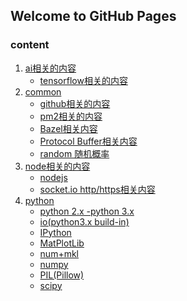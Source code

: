 
## Welcome to GitHub Pages
### content
1. [ai相关的内容](https://github.com/ZhHong/ZhHong.github.io/tree/master/road/ai)
    * [tensorflow相关的内容](https://github.com/ZhHong/ZhHong.github.io/blob/master/road/ai/tensorflow.md)
2. [common](https://github.com/ZhHong/ZhHong.github.io/tree/master/road/common)
    * [github相关的内容](https://github.com/ZhHong/ZhHong.github.io/blob/master/road/common/github.md)
    * [pm2相关的内容](https://github.com/ZhHong/ZhHong.github.io/blob/master/road/common/pm2.md)
    * [Bazel相关内容](https://github.com/ZhHong/ZhHong.github.io/blob/master/road/common/Bazel.md)
    * [Protocol Buffer相关内容](https://github.com/ZhHong/ZhHong.github.io/blob/master/road/common/protocol_buffer.md)
    * [random 随机概率](https://github.com/ZhHong/ZhHong.github.io/blob/master/road/common/random.md)
3. [node相关的内容](https://github.com/ZhHong/ZhHong.github.io/tree/master/road/node)
    * [nodejs](https://github.com/ZhHong/ZhHong.github.io/blob/master/road/node/node.md)
    * [socket.io http/https相关内容](https://github.com/ZhHong/ZhHong.github.io/blob/master/road/node/socke.io.md)
4. [python](https://github.com/ZhHong/ZhHong.github.io/tree/master/road/python)
    * [python 2.x -python 3.x](https://github.com/ZhHong/ZhHong.github.io/blob/master/road/python/python2.x-python3.x.md)
    * [io(python3.x build-in)](https://github.com/ZhHong/ZhHong.github.io/blob/master/road/python/io(python3.x%20build-in).md)
    * [IPython](https://github.com/ZhHong/ZhHong.github.io/blob/master/road/python/IPython.md)
    * [MatPlotLib](https://github.com/ZhHong/ZhHong.github.io/blob/master/road/python/MatPlotLib.md)
    * [num+mkl](https://github.com/ZhHong/ZhHong.github.io/blob/master/road/python/num%2Bmkl.md)
    * [numpy](https://github.com/ZhHong/ZhHong.github.io/blob/master/road/python/numpy.md)
    * [PIL(Pillow)](https://github.com/ZhHong/ZhHong.github.io/blob/master/road/python/PIL(Pillow).md)
    * [scipy]()

<!-- ### 其它
[起点](https://github.com/ZhHong/ZhHong.github.io/blob/master/other/why.md) *20170618* -->

<!-- You can use the [editor on GitHub](https://github.com/ZhHong/ZhHong.github.io/edit/master/README.md) to maintain and preview the content for your website in Markdown files.

Whenever you commit to this repository, GitHub Pages will run [Jekyll](https://jekyllrb.com/) to rebuild the pages in your site, from the content in your Markdown files.

### Markdown

Markdown is a lightweight and easy-to-use syntax for styling your writing. It includes conventions for

```markdown
Syntax highlighted code block

# Header 1
## Header 2
### Header 3

- Bulleted
- List

1. Numbered
2. List

**Bold** and _Italic_ and `Code` text

[Link](url) and ![Image](src)
```

For more details see [GitHub Flavored Markdown](https://guides.github.com/features/mastering-markdown/).

### Jekyll Themes

Your Pages site will use the layout and styles from the Jekyll theme you have selected in your [repository settings](https://github.com/ZhHong/ZhHong.github.io/settings). The name of this theme is saved in the Jekyll `_config.yml` configuration file.

### Support or Contact

Having trouble with Pages? Check out our [documentation](https://help.github.com/categories/github-pages-basics/) or [contact support](https://github.com/contact) and we’ll help you sort it out.
-->

